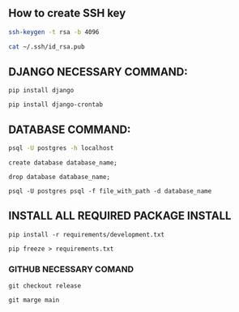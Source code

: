 ## How to create SSH key

```bash
ssh-keygen -t rsa -b 4096
```

```bash
cat ~/.ssh/id_rsa.pub
```

## DJANGO NECESSARY COMMAND:

```base
pip install django
```
```base
pip install django-crontab
```

## DATABASE COMMAND:

```bash
psql -U postgres -h localhost 
```
```base
create database database_name;
```
```base
drop database database_name;
```
```base
psql -U postgres psql -f file_with_path -d database_name
```
## INSTALL ALL REQUIRED PACKAGE INSTALL

```base
pip install -r requirements/development.txt 
```

```base
pip freeze > requirements.txt
```

### GITHUB NECESSARY COMAND

```base
git checkout release
```

```base
git marge main
```

